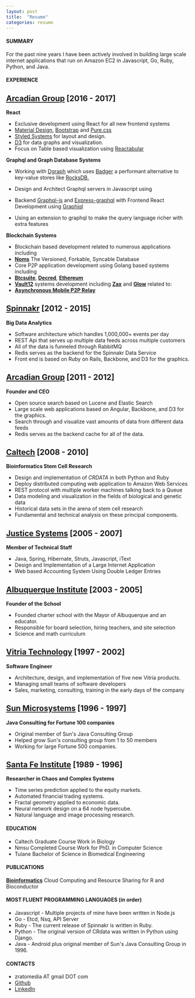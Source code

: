```yaml
---
layout: post
title:  "Resume"
categories: resume
---
```


#### SUMMARY

For the past nine years I have been actively involved in building large scale internet applications that run on Amazon EC2 in Javascript, Go, Ruby, Python, and Java.

#### EXPERIENCE

## [Arcadian Group](http://arcadiangroup.org) [2016 - 2017]

**React**

* Exclusive development using React for all new frontend systems
* [Material Design](https://material-ui-next.com/), [Bootstrap](https://getbootstrap.com/) and [Pure.css](https://purecss.io/)
* [Styled Systems](https://github.com/jxnblk/styled-system) for layout and design.
* [D3](https://d3js.org/) for data graphs and visualization.
* Focus on Table based visualization using [Reactabular](https://github.com/reactabular)

**Graphql and Graph Database Systems**

* Working with [Dgraph](https://dgraph.io/) which uses
[Badger](https://github.com/dgraph-io/badger) a performant alternative to key-value stores like [RocksDB.](https://github.com/facebook/rocksdb)
* Design and Architect Graphql servers in Javascript using
* Backend [Graphql-js](https://github.com/graphql/graphql-js) and
[Express-graphql](https://github.com/graphql/express-graphql) with
Frontend React Development using [Graphiql](https://github.com/graphql/graphiql)


* Using an extension to graphql to make the query language richer with extra features

**Blockchain Systems**

* Blockchain based development related to numerous applications including
* **[Noms](https://github.com/attic-labs/noms)** The Versioned, Forkable, Syncable Database
* Core P2P application development using Golang based systems including
* **[Btcsuite](https://github.com/btcsuite)**, **[Decred](https://github.com/decred)**, **[Ethereum](https://www.ethereum.org/)**
* **[Vault12](https://github.com/vault12)** systems development including **[Zax](https://github.com/vault12/zax)** and **[Glow](https://github.com/vault12/glow)** related to:
* **[Asynchronous Mobile P2P Relay](https://s3-us-west-1.amazonaws.com/vault12/crypto_relay.pdf)**

## [Spinnakr](http://spinnakr.com) [2012 - 2015]
**Big Data Analytics**

* Software architecture which handles 1,000,000+ events per day
* REST Api that serves up multiple data feeds across multiple customers
* All of the data is funneled through RabbitMQ
* Redis serves as the backend for the Spinnakr Data Service
* Front end is based on Ruby on Rails, Backbone, and D3 for the graphics.

## [Arcadian Group](http://www.arcadiangroup.org) [2011 - 2012]
**Founder and CEO**

* Open source search based on Lucene and Elastic Search
* Large scale web applications based on Angular, Backbone, and D3 for the graphics.
* Search through and visualize vast amounts of data from different data feeds
* Redis serves as the backend cache for all of the data.


## [Caltech](http://caltech.edu) [2008 - 2010]
**Bioinformatics Stem Cell Research**

* Design and implementation of *CRDATA* in both Python and Ruby
* Deploy distributed computing web application to Amazon Web Services
* REST protocol with multiple worker machines talking back to a Queue
* Data modeling and visualization in the fields of biological and genetic data
* Historical data sets in the arena of stem cell research
* Fundamental and technical analysis on these principal components.


## [Justice Systems](http://www.justicesystems.com) [2005 - 2007]
**Member of Technical Staff**

* Java, Spring, Hibernate, Struts, Javascript, iText
* Design and Implementation of a Large Internet Application
* Web based Accounting System Using Double Ledger Entries

## [Albuquerque Institute](http://www.aims-unm.org/) [2003 - 2005]
**Founder of the School**

* Founded charter school with the Mayor of Albuquerque and an educator.
* Responsible for board selection, hiring teachers, and site selection
* Science and math curriculum

## [Vitria Technology](http://www.vitria.com) [1997 - 2002]
**Software Engineer**

* Architecture, design, and implementation of five new Vitria products.
* Managing small teams of software developers
* Sales, marketing, consulting, training in the early days of the company

## [Sun Microsystems](http://sun.com) [1996 - 1997]
**Java Consulting for Fortune 100 companies**

* Original member of Sun's Java Consulting Group
* Helped grow Sun's consulting group from 1 to 50 members
* Working for large Fortune 500 companies.

## [Santa Fe Institute](http://santafe.edu/) [1989 - 1996]
**Researcher in Chaos and Complex Systems**

* Time series prediction applied to the equity markets.
* Automated financial trading systems.
* Fractal geometry applied to economic data.
* Neural network design on a 64 node hypercube.
* Natural language and image processing research.

#### EDUCATION

* Caltech Graduate Course Work in Biology
* Nmsu Completed Course Work for PhD. in Computer Science
* Tulane Bachelor of Science in Biomedical Engineering

#### PUBLICATIONS

**[Bioinformatics](http://bioinformatics.oxfordjournals.org/content/27/16/2309)**
Cloud Computing and Resource Sharing for R and Bioconductor

#### MOST FLUENT PROGRAMMING LANGUAGES (in order)

* Javascript - Multiple projects of mine have been written in Node.js
* Go - Etcd, Nsq, API Server
* Ruby - The current release of Spinnakr is written in Ruby.
* Python - The original version of CRdata was written in Python using Django.
* Java - Android plus original member of Sun's Java Consulting Group in 1996.

#### CONTACTS
- zratomedia AT gmail DOT com
- [Github](https://github.com/stormasm)
- [LinkedIn](https://www.linkedin.com/pub/michael-angerman/0/35/4b)
